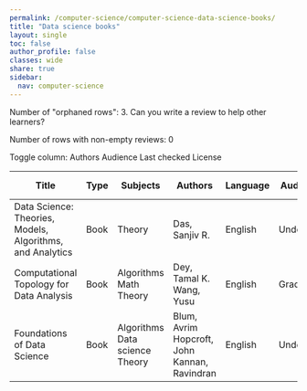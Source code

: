 ```yaml
---
permalink: /computer-science/computer-science-data-science-books/
title: "Data science books"
layout: single
toc: false
author_profile: false
classes: wide
share: true
sidebar:
  nav: computer-science
---
```


Number of "orphaned rows": 3. Can you write a review to help other learners?

Number of rows with non-empty reviews: 0

<div class="table_cols_toggles">
Toggle column: <a class="toggle-vis btn btn--danger" data-column="3">Authors</a> <a class="toggle-vis btn btn--danger" data-column="5">Audience</a> <a class="toggle-vis btn btn--danger" data-column="8">Last checked</a> <a class="toggle-vis btn btn--danger" data-column="9">License</a>
</div>
<table class="display" style="width:100%">
<thead>
<tr>
    <th>Title</th>
    <th>Type</th>
    <th>Subjects</th>
    <th>Authors</th>
    <th>Language</th>
    <th>Audience</th>
    <th>Reviews</th>
    <th>URLs</th>
    <th>Last checked</th>
    <th>License</th>
</tr>
</thead>
<tbody>
<tr>
    <td>Data Science: Theories, Models, Algorithms, and Analytics</td>
    <td>Book</td>
    <td>Theory</td>
    <td>Das, Sanjiv R.</td>
    <td>English</td>
    <td>Undergrad</td>
    <td></td>
    <td><a href="https://srdas.github.io/MLBook/" target="_blank">Site</a></td>
    <td>2023-12-02</td>
    <td>APACHE LICENSE, VERSION 2.0</td>
</tr>
<tr>
    <td>Computational Topology for Data Analysis</td>
    <td>Book</td>
    <td>Algorithms<br>Math<br>Theory</td>
    <td>Dey, Tamal K.<br>Wang, Yusu</td>
    <td>English</td>
    <td>Grad</td>
    <td></td>
    <td><a href = "https://www.cs.purdue.edu/homes/tamaldey/book/CTDAbook/CTDAbook.pdf" >PDF</a><br><a href = "https://www.cs.purdue.edu/homes/tamaldey/book/CTDAbook/CTDAbook.html" target = "_blank">Site</a></td>
    <td>2023-11-11</td>
    <td>Personal use</td>
</tr>
<tr>
    <td>Foundations of Data Science</td>
    <td>Book</td>
    <td>Algorithms<br>Data science<br>Theory</td>
    <td>Blum, Avrim<br>Hopcroft, John<br>Kannan, Ravindran </td>
    <td>English</td>
    <td>Undergrad</td>
    <td></td>
    <td><a href = "https://home.ttic.edu/~avrim/book.pdf" target = "_blank">PDF</a></td>
    <td>2023-11-25</td>
    <td>Personal use</td>
</tr>
<tfoot>
<tr>
    <td></td>
    <td></td>
    <td></td>
    <td></td>
    <td></td>
    <td></td>
    <td></td>
    <td></td>
    <td></td>
    <td></td>
</tr>
</tfoot>
